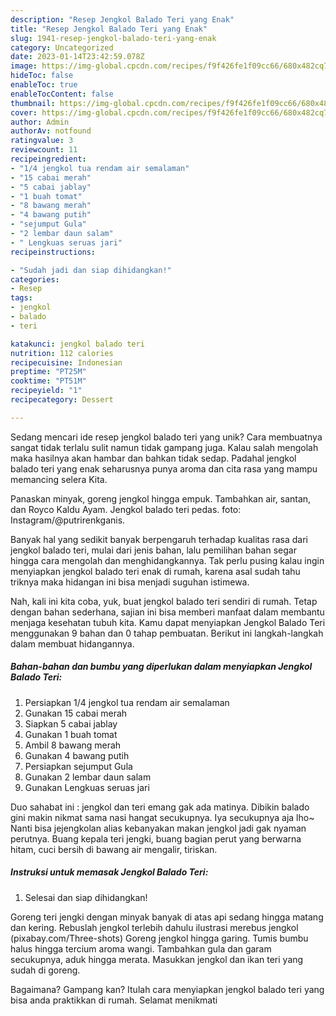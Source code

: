 ```yaml
---
description: "Resep Jengkol Balado Teri yang Enak"
title: "Resep Jengkol Balado Teri yang Enak"
slug: 1941-resep-jengkol-balado-teri-yang-enak
category: Uncategorized
date: 2023-01-14T23:42:59.078Z
image: https://img-global.cpcdn.com/recipes/f9f426fe1f09cc66/680x482cq70/jengkol-balado-teri-foto-resep-utama.jpg
hideToc: false
enableToc: true
enableTocContent: false
thumbnail: https://img-global.cpcdn.com/recipes/f9f426fe1f09cc66/680x482cq70/jengkol-balado-teri-foto-resep-utama.jpg
cover: https://img-global.cpcdn.com/recipes/f9f426fe1f09cc66/680x482cq70/jengkol-balado-teri-foto-resep-utama.jpg
author: Admin
authorAv: notfound
ratingvalue: 3
reviewcount: 11
recipeingredient:
- "1/4 jengkol tua rendam air semalaman"
- "15 cabai merah"
- "5 cabai jablay"
- "1 buah tomat"
- "8 bawang merah"
- "4 bawang putih"
- "sejumput Gula"
- "2 lembar daun salam"
- " Lengkuas seruas jari"
recipeinstructions:

- "Sudah jadi dan siap dihidangkan!"
categories:
- Resep
tags:
- jengkol
- balado
- teri

katakunci: jengkol balado teri 
nutrition: 112 calories
recipecuisine: Indonesian
preptime: "PT25M"
cooktime: "PT51M"
recipeyield: "1"
recipecategory: Dessert

---
```





Sedang mencari ide resep jengkol balado teri yang unik? Cara membuatnya sangat tidak terlalu sulit namun tidak gampang juga. Kalau salah mengolah maka hasilnya akan hambar dan bahkan tidak sedap. Padahal jengkol balado teri yang enak seharusnya punya aroma dan cita rasa yang mampu memancing selera Kita.





Panaskan minyak, goreng jengkol hingga empuk. Tambahkan air, santan, dan Royco Kaldu Ayam. Jengkol balado teri pedas. foto: Instagram/@putrirenkganis.

Banyak hal yang sedikit banyak berpengaruh terhadap kualitas rasa dari jengkol balado teri, mulai dari jenis bahan, lalu pemilihan bahan segar hingga cara mengolah dan menghidangkannya. Tak perlu pusing kalau ingin menyiapkan jengkol balado teri enak di rumah, karena asal sudah tahu triknya maka hidangan ini bisa menjadi suguhan istimewa.






Nah, kali ini kita coba, yuk, buat jengkol balado teri sendiri di rumah. Tetap dengan bahan sederhana, sajian ini bisa memberi manfaat dalam membantu menjaga kesehatan tubuh kita. Kamu dapat menyiapkan Jengkol Balado Teri menggunakan 9 bahan dan 0 tahap pembuatan. Berikut ini langkah-langkah dalam membuat hidangannya.

<!--inarticleads1-->

##### Bahan-bahan dan bumbu yang diperlukan dalam menyiapkan Jengkol Balado Teri:

1. Persiapkan 1/4 jengkol tua rendam air semalaman
1. Gunakan 15 cabai merah
1. Siapkan 5 cabai jablay
1. Gunakan 1 buah tomat
1. Ambil 8 bawang merah
1. Gunakan 4 bawang putih
1. Persiapkan sejumput Gula
1. Gunakan 2 lembar daun salam
1. Gunakan  Lengkuas seruas jari


Duo sahabat ini : jengkol dan teri emang gak ada matinya. Dibikin balado gini makin nikmat sama nasi hangat secukupnya. Iya secukupnya aja lho~ Nanti bisa jejengkolan alias kebanyakan makan jengkol jadi gak nyaman perutnya. Buang kepala teri jengki, buang bagian perut yang berwarna hitam, cuci bersih di bawang air mengalir, tiriskan. 

<!--inarticleads2-->

##### Instruksi untuk memasak Jengkol Balado Teri:


1. Selesai dan siap dihidangkan!

Goreng teri jengki dengan minyak banyak di atas api sedang hingga matang dan kering. Rebuslah jengkol terlebih dahulu ilustrasi merebus jengkol (pixabay.com/Three-shots) Goreng jengkol hingga garing. Tumis bumbu halus hingga tercium aroma wangi. Tambahkan gula dan garam secukupnya, aduk hingga merata. Masukkan jengkol dan ikan teri yang sudah di goreng. 

Bagaimana? Gampang kan? Itulah cara menyiapkan jengkol balado teri yang bisa anda praktikkan di rumah. Selamat menikmati
